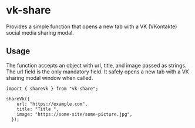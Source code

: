 # vk-share

Provides a simple function that opens a new tab with a VK (VKontakte) social media sharing modal.

## Usage

The function accepts an object with url, title, and image passed as strings. The url field is the only mandatory field. It safely opens a new tab with a VK sharing modal window when called.

```
import { shareVk } from "vk-share";

shareVk({
    url: "https://example.com",
    title: "Title ",
    image: "https://some-site/some-picture.jpg",
  });
```